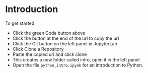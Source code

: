 # Introduction

To get started 

* Click the green Code button above
* Click the button at the end of the url to copy the url
* Click the Git button on the left panel in JupyterLab
* Click Clone a Repository
* Paste the copied url and click clone
* This creates a new folder called intro, open it in the left panel
* Open the file `python_intro.ipynb` for an introduction to Python.
